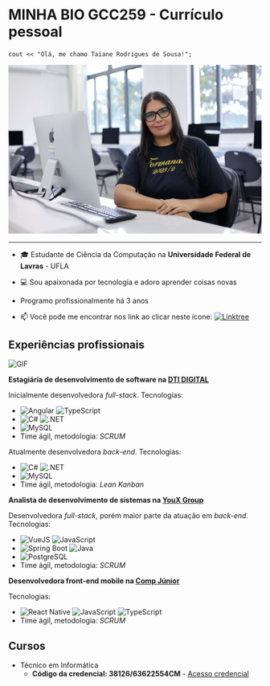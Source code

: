 # MINHA BIO GCC259 - Currículo pessoal

```
cout << "Olá, me chamo Taiane Rodrigues de Sousa!";
```

![Perfil](foto.jpg)

---

- 🎓 Estudante de Ciência da Computação na **Universidade Federal de Lavras** - UFLA
- 💻 Sou apaixonada por tecnologia e adoro aprender coisas novas
- Programo profissionalmente há 3 anos

- 📫 Você pode me encontrar nos link ao clicar neste ícone: [<img alt="Linktree" width="25px" src="https://seeklogo.com/images/L/linktree-logo-6FC3ADB679-seeklogo.com.png">](https://linktr.ee/taianers)

## Experiências profissionais

<img alt="GIF" src="https://media.giphy.com/media/xThuWu82QD3pj4wvEQ/giphy.gif" width = 200/>

**Estagiária de desenvolvimento de software na [DTI DIGITAL](https://www.dtidigital.com.br/)**

Inicialmente desenvolvedora _full-stack_.
Tecnologias:

- ![Angular](https://img.shields.io/badge/-Angular-05122A?style=flat&logo=angular) ![TypeScript](https://img.shields.io/badge/-TypeScript-05122A?style=flat&logo=typescript)
- ![C#](https://img.shields.io/badge/-CSharp-05122A?style=flat&logo=csharp) ![.NET](https://img.shields.io/badge/-.NET-05122A?style=flat&logo=dotnet)
- ![MySQL](https://img.shields.io/badge/-MySQL-05122A?style=flat&logo=mysql)
- Time ágil, metodologia: _SCRUM_

Atualmente desenvolvedora _back-end_.
Tecnologias:

- ![C#](https://img.shields.io/badge/-CSharp-05122A?style=flat&logo=csharp) ![.NET](https://img.shields.io/badge/-.NET-05122A?style=flat&logo=dotnet)
- ![MySQL](https://img.shields.io/badge/-MySQL-05122A?style=flat&logo=mysql)
- Time ágil, metodologia: _Lean Kanban_

**Analista de desenvolvimento de sistemas na [YouX Group](https://youxgroup.com.br/)**

Desenvolvedora _full-stack_, porém maior parte da atuação em _back-end_.
Tecnologias:

- ![VueJS](https://img.shields.io/badge/-VueJS-05122A?style=flat&logo=vue.js) ![JavaScript](https://img.shields.io/badge/-JavaScript-05122A?style=flat&logo=javascript)
- ![Spring Boot](https://img.shields.io/badge/-Spring%20Boot-05122A?style=flat&logo=springboot) ![Java](https://img.shields.io/badge/-Java-05122A?style=flat&logo=java)
- ![PostgreSQL](https://img.shields.io/badge/-PostgreSQL-05122A?style=flat&logo=postgresql)
- Time ágil, metodologia: _SCRUM_

**Desenvolvedora front-end mobile na [Comp Júnior](https://compjunior.com.br/)**

Tecnologias:

- ![React Native](https://img.shields.io/badge/-React%20Native-05122A?style=flat&logo=react) ![JavaScript](https://img.shields.io/badge/-JavaScript-05122A?style=flat&logo=javascript) ![TypeScript](https://img.shields.io/badge/-TypeScript-05122A?style=flat&logo=typescript)
- Time ágil, metodologia: _SCRUM_

## Cursos

- Técnico em Informática
  - **Código da credencial: 38126/63622554CM** - [Acesso credencial](http://sistec.mec.gov.br/validadenacional)
